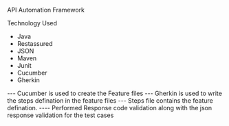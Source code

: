 API Automation Framework

Technology Used

- Java
- Restassured
- JSON
- Maven
- Junit
- Cucumber
- Gherkin

--- Cucumber  is used to create the Feature files
--- Gherkin is used to write the steps defination in the feature files
--- Steps file contains the feature defination.
---- Performed Response code validation along with the json response validation for the test cases
